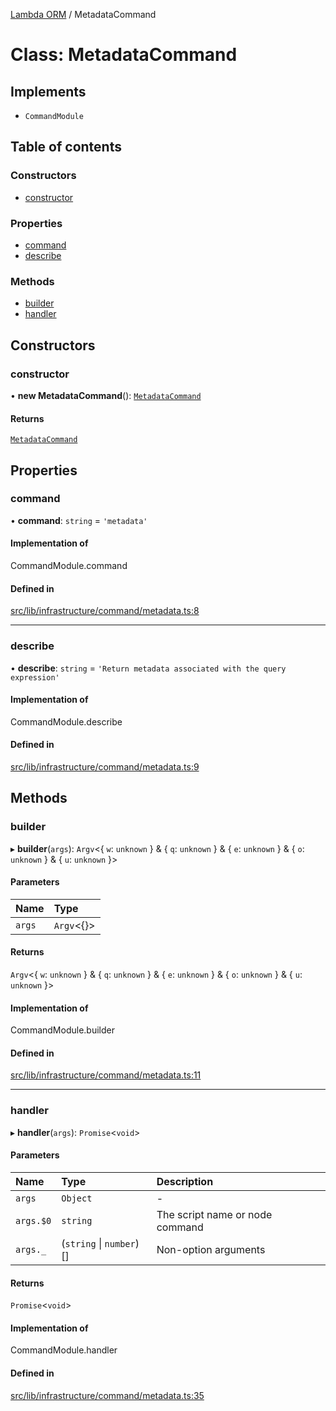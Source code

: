 [Lambda ORM](../README.md) / MetadataCommand

# Class: MetadataCommand

## Implements

- `CommandModule`

## Table of contents

### Constructors

- [constructor](MetadataCommand.md#constructor)

### Properties

- [command](MetadataCommand.md#command)
- [describe](MetadataCommand.md#describe)

### Methods

- [builder](MetadataCommand.md#builder)
- [handler](MetadataCommand.md#handler)

## Constructors

### constructor

• **new MetadataCommand**(): [`MetadataCommand`](MetadataCommand.md)

#### Returns

[`MetadataCommand`](MetadataCommand.md)

## Properties

### command

• **command**: `string` = `'metadata'`

#### Implementation of

CommandModule.command

#### Defined in

[src/lib/infrastructure/command/metadata.ts:8](https://github.com/lambda-orm/lambdaorm-cli/blob/94ec9d1f8b81f6b4ae4a7409478ad6a2a53b5d17/src/lib/infrastructure/command/metadata.ts#L8)

___

### describe

• **describe**: `string` = `'Return metadata associated with the query expression'`

#### Implementation of

CommandModule.describe

#### Defined in

[src/lib/infrastructure/command/metadata.ts:9](https://github.com/lambda-orm/lambdaorm-cli/blob/94ec9d1f8b81f6b4ae4a7409478ad6a2a53b5d17/src/lib/infrastructure/command/metadata.ts#L9)

## Methods

### builder

▸ **builder**(`args`): `Argv`\<\{ `w`: `unknown`  } & \{ `q`: `unknown`  } & \{ `e`: `unknown`  } & \{ `o`: `unknown`  } & \{ `u`: `unknown`  }\>

#### Parameters

| Name | Type |
| :------ | :------ |
| `args` | `Argv`\<{}\> |

#### Returns

`Argv`\<\{ `w`: `unknown`  } & \{ `q`: `unknown`  } & \{ `e`: `unknown`  } & \{ `o`: `unknown`  } & \{ `u`: `unknown`  }\>

#### Implementation of

CommandModule.builder

#### Defined in

[src/lib/infrastructure/command/metadata.ts:11](https://github.com/lambda-orm/lambdaorm-cli/blob/94ec9d1f8b81f6b4ae4a7409478ad6a2a53b5d17/src/lib/infrastructure/command/metadata.ts#L11)

___

### handler

▸ **handler**(`args`): `Promise`\<`void`\>

#### Parameters

| Name | Type | Description |
| :------ | :------ | :------ |
| `args` | `Object` | - |
| `args.$0` | `string` | The script name or node command |
| `args._` | (`string` \| `number`)[] | Non-option arguments |

#### Returns

`Promise`\<`void`\>

#### Implementation of

CommandModule.handler

#### Defined in

[src/lib/infrastructure/command/metadata.ts:35](https://github.com/lambda-orm/lambdaorm-cli/blob/94ec9d1f8b81f6b4ae4a7409478ad6a2a53b5d17/src/lib/infrastructure/command/metadata.ts#L35)
